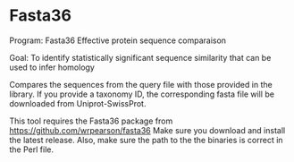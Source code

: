 # Fasta36

Program: Fasta36 Effective protein sequence comparaison

Goal: To identify statistically significant sequence similarity that can be used to infer homology

Compares the sequences from the query file with those provided in the library. If you provide a taxonomy ID, the corresponding fasta file will be downloaded from Uniprot-SwissProt.

This tool requires the Fasta36 package from https://github.com/wrpearson/fasta36
Make sure you download and install the latest release. Also, make sure the path to the the binaries is correct in the Perl file.

